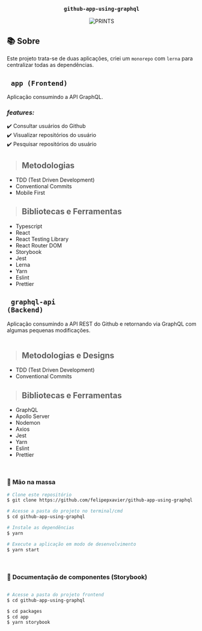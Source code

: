<div align=center>

<h3>

    github-app-using-graphql

</h3>

![PRINTS](./packages/app/public/app-github-graphql.gif)

</div>

## 📚 **Sobre**

 <p>Este projeto trata-se de duas aplicações, criei um <code>monorepo</code> com <code>lerna</code> para centralizar todas as dependências.</p>

## <code> **app (Frontend)** </code>

Aplicação consumindo a API GraphQL.
<br />

### _features:_

✔️ Consultar usuários do Github <br />
✔️ Visualizar repositórios do usuário <br />
✔️ Pesquisar repositórios do usuário <br />

> ## Metodologias

- TDD (Test Driven Development)
- Conventional Commits
- Mobile First

> ## Bibliotecas e Ferramentas

- Typescript
- React
- React Testing Library
- React Router DOM
- Storybook
- Jest
- Lerna
- Yarn
- Eslint
- Prettier

## <code> **graphql-api (Backend)** </code>

Aplicação consumindo a API REST do Github e retornando via GraphQL com algumas pequenas modificações.
<br />
<br />

> ## Metodologias e Designs

- TDD (Test Driven Development)
- Conventional Commits

> ## Bibliotecas e Ferramentas

- GraphQL
- Apollo Server
- Nodemon
- Axios
- Jest
- Yarn
- Eslint
- Prettier

<br />

### 🚀 **Mão na massa**

```bash
# Clone este repositório
$ git clone https://github.com/felipepxavier/github-app-using-graphql

# Acesse a pasta do projeto no terminal/cmd
$ cd github-app-using-graphql

# Instale as dependências
$ yarn

# Execute a aplicação em modo de desenvolvimento
$ yarn start

```

<br />

### 📖 **Documentação de componentes (Storybook)**

```bash

# Acesse a pasta do projeto frontend
$ cd github-app-using-graphql

$ cd packages
$ cd app
$ yarn storybook

```
